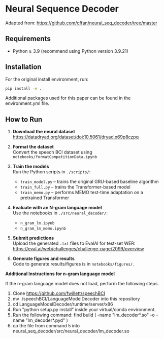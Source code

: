 # Neural Sequence Decoder

Adapted from: https://github.com/cffan/neural_seq_decoder/tree/master

## Requirements
- Python ≥ 3.9 (recommend using Python version 3.9.21)

## Installation

For the original install environment, run: 

```bash
pip install -e . 
```

Additional packages used for this paper can be found in the environment.yml file.


## How to Run

1. **Download the neural dataset**  
   https://datadryad.org/dataset/doi:10.5061/dryad.x69p8czpq

2. **Format the dataset**  
   Convert the speech BCI dataset using `notebooks/formatCompetitionData.ipynb`

3. **Train the models**  
   Run the Python scripts in `./scripts/`:
   - `train_model.py` – trains the original GRU-based baseline algorithm  
   - `train_full.py` – trains the Transformer-based model  
   - `train_memo.py` – performs MEMO test-time adaptation on a pretrained Transformer

4. **Evaluate with an N-gram language model**  
   Use the notebooks in `./src/neural_decoder/`:
   - `n_gram_lm.ipynb`  
   - `n_gram_lm_memo.ipynb`


5. **Submit predictions**  
   Upload the generated `.txt` files to EvalAI for test-set WER:  
   https://eval.ai/web/challenges/challenge-page/2099/overview

6. **Generate figures and results**  
   Code to generate results/figures is in `notebooks/figures/`.

**Additional Instructions for n-gram language model** 


If the n-gram language model does not load, perform the following steps.

1. Clone https://github.com/fwillett/speechBCI
2. mv ./speechBCI/LanguageModelDecoder into this repository
3. cd LanguageModelDecoder/runtime/server/x86
4. Run "python setup.py install" inside your virtual/conda environment. 
5. Run the following command: find build \( -name "lm_decoder*.so" -o -name "lm_decoder*.pyd" \)
6. cp the file from command 5 into neural_seq_decoder/src/neural_decoder/lm_decoder.so
